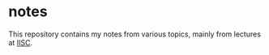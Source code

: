# notes
This repository contains my notes from various topics, mainly from lectures at [IISC](https://www.iisc.ac.in/).
